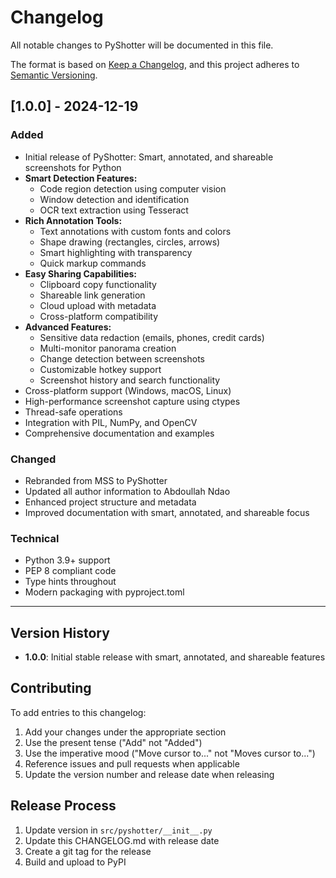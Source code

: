# Changelog

All notable changes to PyShotter will be documented in this file.

The format is based on [Keep a Changelog](https://keepachangelog.com/en/1.0.0/),
and this project adheres to [Semantic Versioning](https://semver.org/spec/v2.0.0.html).

## [1.0.0] - 2024-12-19

### Added
- Initial release of PyShotter: Smart, annotated, and shareable screenshots for Python
- **Smart Detection Features:**
  - Code region detection using computer vision
  - Window detection and identification
  - OCR text extraction using Tesseract
- **Rich Annotation Tools:**
  - Text annotations with custom fonts and colors
  - Shape drawing (rectangles, circles, arrows)
  - Smart highlighting with transparency
  - Quick markup commands
- **Easy Sharing Capabilities:**
  - Clipboard copy functionality
  - Shareable link generation
  - Cloud upload with metadata
  - Cross-platform compatibility
- **Advanced Features:**
  - Sensitive data redaction (emails, phones, credit cards)
  - Multi-monitor panorama creation
  - Change detection between screenshots
  - Customizable hotkey support
  - Screenshot history and search functionality
- Cross-platform support (Windows, macOS, Linux)
- High-performance screenshot capture using ctypes
- Thread-safe operations
- Integration with PIL, NumPy, and OpenCV
- Comprehensive documentation and examples

### Changed
- Rebranded from MSS to PyShotter
- Updated all author information to Abdoullah Ndao
- Enhanced project structure and metadata
- Improved documentation with smart, annotated, and shareable focus

### Technical
- Python 3.9+ support
- PEP 8 compliant code
- Type hints throughout
- Modern packaging with pyproject.toml

---

## Version History

- **1.0.0**: Initial stable release with smart, annotated, and shareable features

## Contributing

To add entries to this changelog:

1. Add your changes under the appropriate section
2. Use the present tense ("Add" not "Added")
3. Use the imperative mood ("Move cursor to..." not "Moves cursor to...")
4. Reference issues and pull requests when applicable
5. Update the version number and release date when releasing

## Release Process

1. Update version in `src/pyshotter/__init__.py`
2. Update this CHANGELOG.md with release date
3. Create a git tag for the release
4. Build and upload to PyPI
